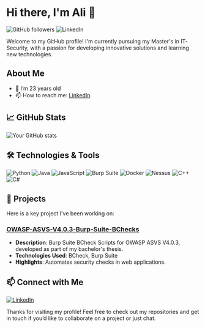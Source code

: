 # Hi there, I'm Ali 👋

![GitHub followers](https://img.shields.io/github/followers/AliAhdy?style=social) ![LinkedIn](https://img.shields.io/badge/-LinkedIn-333?style=flat&logo=linkedin&logoColor=)

Welcome to my GitHub profile! I'm currently pursuing my Master's in IT-Security, with a passion for developing innovative solutions and learning new technologies.

## About Me

- 🌱 I’m 23 years old
- 📫 How to reach me: [LinkedIn](https://www.linkedin.com/in/ali-al-haidary-7401ab21b)


## 📈 GitHub Stats

![Your GitHub stats](https://github-readme-stats.vercel.app/api?username=AliAhdy&show_icons=true&hide_border=true&count_private=true&theme=radical)


## 🛠️ Technologies & Tools

![Python](https://img.shields.io/badge/-Python-333?style=flat&logo=python)
![Java](https://img.shields.io/badge/-Java-333?style=flat&logo=java)
![JavaScript](https://img.shields.io/badge/-JavaScript-333?style=flat&logo=javascript)
![Burp Suite](https://img.shields.io/badge/-Burp%20Suite-333?style=flat&logo=burp-suite)
![Docker](https://img.shields.io/badge/-Docker-333?style=flat&logo=docker)
![Nessus](https://img.shields.io/badge/-Nessus-333?style=flat&logo=tenable)
![C++](https://img.shields.io/badge/-C++-333?style=flat&logo=c%2B%2B)
![C#](https://img.shields.io/badge/-C%23-333?style=flat&logo=c-sharp)


## 🚀 Projects

Here is a key project I've been working on:

### [OWASP-ASVS-V4.0.3-Burp-Suite-BChecks](https://github.com/AliAhdy/OWASP-ASVS-V4.0.3-Burp-Suite-BChecks)
- **Description**: Burp Suite BCheck Scripts for OWASP ASVS V4.0.3, developed as part of my bachelor's thesis.
- **Technologies Used**: BCheck, Burp Suite
- **Highlights**: Automates security checks in web applications.


## 📫 Connect with Me

[![LinkedIn](https://img.shields.io/badge/-LinkedIn-333?style=flat&logo=linkedin)](https://www.linkedin.com/in/ali-al-haidary-7401ab21b)

Thanks for visiting my profile! Feel free to check out my repositories and get in touch if you’d like to collaborate on a project or just chat.

